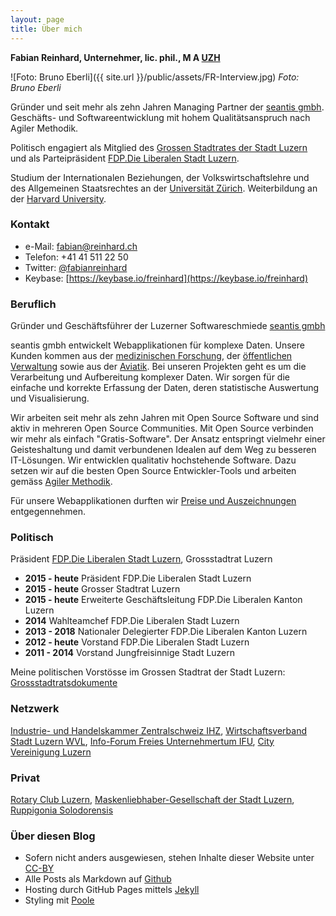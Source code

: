 ```yaml
---
layout: page
title: Über mich
---
```


**Fabian Reinhard, Unternehmer, lic. phil., M A [UZH](http://www.uzh.ch)**

![Foto: Bruno Eberli]({{ site.url }}/public/assets/FR-Interview.jpg) *Foto: Bruno Eberli*

Gründer und seit mehr als zehn Jahren Managing Partner der [seantis gmbh](http://www.seantis.ch). Geschäfts- und Softwareentwicklung mit hohem Qualitätsanspruch nach Agiler Methodik.

Politisch engagiert als Mitglied des [Grossen Stadtrates der Stadt Luzern](https://www.stadtluzern.ch/politikverwaltung/grosserstadtrat/5973) und als Parteipräsident [FDP.Die Liberalen Stadt Luzern](http://www.fdp-stadtluzern.ch).

Studium der Internationalen Beziehungen, der Volkswirtschaftslehre und des Allgemeinen Staatsrechtes an der [Universität Zürich](http://www.uzh.ch). Weiterbildung an der [Harvard University](https://www.harvard.edu).

### Kontakt
- e-Mail: [fabian@reinhard.ch](mailto:fabian@reinhard.ch)
- Telefon: +41 41 511 22 50
- Twitter: [@fabianreinhard](https://www.twitter.com/fabianreinhard)
- Keybase: [https://keybase.io/freinhard](https://keybase.io/freinhard)

### Beruflich
Gründer und Geschäftsführer der Luzerner Softwareschmiede [seantis gmbh](https://www.seantis.ch)

seantis gmbh entwickelt Webapplikationen für komplexe Daten. Unsere Kunden kommen aus der [medizinischen Forschung](https://www.healthdata.ai), der [öffentlichen Verwaltung](https://www.onegovcloud.ch) sowie aus der [Aviatik](https://www.mycontrol.aero).
Bei unseren Projekten geht es um die Verarbeitung und Aufbereitung komplexer Daten. Wir sorgen für die einfache und korrekte Erfassung der Daten, deren statistische Auswertung und Visualisierung.

Wir arbeiten seit mehr als zehn Jahren mit Open Source Software und sind aktiv in mehreren Open Source Communities. Mit Open Source verbinden wir mehr als einfach "Gratis-Software". Der Ansatz entspringt vielmehr einer Geisteshaltung und damit verbundenen Idealen auf dem Weg zu besseren IT-Lösungen. Wir entwicklen qualitativ hochstehende Software. Dazu setzen wir auf die besten Open Source Entwickler-Tools und arbeiten gemäss [Agiler Methodik](https://www.seantis.ch/portrait/agile-softwareentwicklung).

Für unsere Webapplikationen durften wir [Preise und Auszeichnungen](https://www.seantis.ch/portrait/awards/) entgegennehmen.

### Politisch
Präsident [FDP.Die Liberalen Stadt Luzern](http://www.fdp-stadtluzern.ch), Grossstadtrat Luzern

- **2015 - heute** Präsident FDP.Die Liberalen Stadt Luzern
- **2015 - heute** Grosser Stadtrat Luzern
- **2015 - heute** Erweiterte Geschäftsleitung FDP.Die Liberalen Kanton Luzern
- **2014** Wahlteamchef FDP.Die Liberalen Stadt Luzern
- **2013 - 2018** Nationaler Delegierter FDP.Die Liberalen Kanton Luzern
- **2012 - heute** Vorstand FDP.Die Liberalen Stadt Luzern
- **2011 - 2014** Vorstand Jungfreisinnige Stadt Luzern  

Meine politischen Vorstösse im Grossen Stadtrat der Stadt Luzern: [Grossstadtratsdokumente](https://www.stadtluzern.ch/politikverwaltung/behoerdenmitglieder/54142)

### Netzwerk
[Industrie- und Handelskammer Zentralschweiz IHZ](http://www.ihz.ch/home.html), [Wirtschaftsverband Stadt Luzern WVL](http://www.wvl.ch), [Info-Forum Freies Unternehmertum IFU](http://www.ifu.ch), [City Vereinigung Luzern](https://www.city-luzern.ch)

### Privat
[Rotary Club Luzern](http://www.rotaryclubluzern.ch), [Maskenliebhaber-Gesellschaft der Stadt Luzern](http://www.mlg.ch), [Ruppigonia Solodorensis](http://ruppigonia.ch)

### Über diesen Blog
- Sofern nicht anders ausgewiesen, stehen Inhalte dieser Website unter [CC-BY](http://creativecommons.org/licenses/by/4.0/deed.de)
- Alle Posts als Markdown auf [Github](https://github.com/freinhard/freinhard.github.io)
- Hosting durch GitHub Pages mittels [Jekyll](https://jekyllrb.com)
- Styling mit [Poole](http://getpoole.com)

<!-- ### Fotos
- Foto mit Hintergrund [[JPEG, 10.8 MB]]({{ site.url }}/public/assets/Fabian-Reinhard-Hintergrund.jpg)
- Foto freigestellt [[JPEG, 7.7 MB]]({{ site.url }}/public/assets/Fabian-Reinhard-Freigestellt.jpg) -->

<!-- ### Lieblingsbücher
- Hector J. Levesque (2017). Common Sense, the Turing Test, and the Quest for Real AI. The MIT Press
- Walter Isaacson (2005). Kissinger: A Biography. Simon & Schuster
- Walter Isaacson (2014). The Innovators: How a Group of Hackers, Geniuses and Geeks Created the Digital Revolution. Simon & Schuster
- Joshua Foer (2011). Moonwalking with Einstein: The Art and Science of Remembering Everything. New York: Penguin Press
- Iwan Gontscharow. Oblomow. Übersetzt durch Josef Hahn (2012). Deutscher Taschenbuch Verlag
- Fjodor M. Dostojewskij. Verbrechen und Strafe: Roman. Übersetzt durch Swetlana Geier (1996). FISCHER Taschenbuch
- Fjodor M. Dostojewskij. Der Spieler: Roman. Übersetzt durch Swetlana Geier (2011). FISCHER Taschenbuch
- Peter Thiel, Blake Masters (2014). Zero to One: Notes on Startups, or How to Build the Future. Crown Business
- Eric Ries (2011). The Lean Startup: How Constant Innovation Creates Radically Successful Businesses. Portfolio Penguin
- Jake Knapp, John Zeratsky, Braden Kowitz (2016). Sprint: How to Solve Big Problems and Test New Ideas in Just Five Days. Simon & Schuster
- David Heinemeier Hanss (2010). ReWork: Change the Way You Work Forever. Vermilion
- Ben Horowitz (2014). The Hard Thing About Hard Things: Building a Business When There Are No Easy Answers. HarperBusiness
- Gary Smith (2016). Standard Deviations: Flawed Assumptions, Tortured Data, and Other Ways to Lie with Statistics. Gerald Duckworth & Co
- Fred Brooks (1986). No Silver Bullet — Essence and Accidents of Software Engineering
- Fred Brooks (1995). The Mythical Man-Month: Essays on Software Engineering
- Pekka Himanen (2001). The Hacker Ethic and the Spirit of the Information Age
- Andrew Hunt, David Thomas (1999): The Pragmatic Programmer: From Journeyman to Master
- Zed Shaw (2013). Learn Python the Hard Way
- Andrew Stellman, Jennifer Greene (2014). Learning Agile
- Plato. Politeia. Übersetzt durch Friedrich Schleiermachers (1991). Insel-Verlag
- Friedrich August von Hayek (2004). Der Weg zur Knechtschaft. Mohr Siebeck -->
